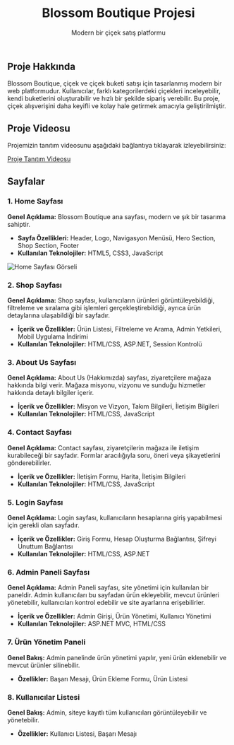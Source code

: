<!DOCTYPE html>
<html lang="tr">
<head>
    <meta charset="UTF-8">
    <meta name="viewport" content="width=device-width, initial-scale=1.0">
    <link rel="stylesheet" href="styles.css">
</head>
<body>
    <header>
        <h1>Blossom Boutique Projesi</h1>
        <p>Modern bir çiçek satış platformu</p>
    </header>
    <section id="project-about">
        <h2>Proje Hakkında</h2>
        <p>Blossom Boutique, çiçek ve çiçek buketi satışı için tasarlanmış modern bir web platformudur. Kullanıcılar, farklı kategorilerdeki çiçekleri inceleyebilir, kendi buketlerini oluşturabilir ve hızlı bir şekilde sipariş verebilir. Bu proje, çiçek alışverişini daha keyifli ve kolay hale getirmek amacıyla geliştirilmiştir.</p>
    </section>
   <section id="project-video">
    <h2>Proje Videosu</h2>
    <p>Projemizin tanıtım videosunu aşağıdaki bağlantıya tıklayarak izleyebilirsiniz:</p>
    <a href="https://www.youtube.com/watch?v=6VYztxT7TaY" target="_blank">Proje Tanıtım Videosu</a>
</section>
    <section id="pages">
        <h2>Sayfalar</h2>
<article id="home">
<article id="home">
    <h3>1. Home Sayfası</h3>
    <p><strong>Genel Açıklama:</strong> Blossom Boutique ana sayfası, modern ve şık bir tasarıma sahiptir.</p>
    <ul>
        <li><strong>Sayfa Özellikleri:</strong> Header, Logo, Navigasyon Menüsü, Hero Section, Shop Section, Footer</li>
        <li><strong>Kullanılan Teknolojiler:</strong> HTML5, CSS3, JavaScript</li>                
    </ul>
        <img src="https://github.com/user-attachments/assets/26746ca7-3edc-4ce3-8bc0-d5a0a1dc0048" alt="Home Sayfası Görseli" style="max-width: 50%; height: auto;">
</article>
        <article id="shop">
            <h3>2. Shop Sayfası</h3>
            <p><strong>Genel Açıklama:</strong> Shop sayfası, kullanıcıların ürünleri görüntüleyebildiği, filtreleme ve sıralama gibi işlemleri gerçekleştirebildiği, ayrıca ürün detaylarına ulaşabildiği bir sayfadır.</p>
            <ul>
                <li><strong>İçerik ve Özellikler:</strong> Ürün Listesi, Filtreleme ve Arama, Admin Yetkileri, Mobil Uygulama İndirimi</li>
                <li><strong>Kullanılan Teknolojiler:</strong> HTML/CSS, ASP.NET, Session Kontrolü</li>
            </ul>
        </article>
        <article id="about-us">
            <h3>3. About Us Sayfası</h3>
            <p><strong>Genel Açıklama:</strong> About Us (Hakkımızda) sayfası, ziyaretçilere mağaza hakkında bilgi verir. Mağaza misyonu, vizyonu ve sunduğu hizmetler hakkında detaylı bilgiler içerir.</p>
            <ul>
                <li><strong>İçerik ve Özellikler:</strong> Misyon ve Vizyon, Takım Bilgileri, İletişim Bilgileri</li>
                <li><strong>Kullanılan Teknolojiler:</strong> HTML/CSS, JavaScript</li>
            </ul>
        </article>
        <article id="contact">
            <h3>4. Contact Sayfası</h3>
            <p><strong>Genel Açıklama:</strong> Contact sayfası, ziyaretçilerin mağaza ile iletişim kurabileceği bir sayfadır. Formlar aracılığıyla soru, öneri veya şikayetlerini gönderebilirler.</p>
            <ul>
                <li><strong>İçerik ve Özellikler:</strong> İletişim Formu, Harita, İletişim Bilgileri</li>
                <li><strong>Kullanılan Teknolojiler:</strong> HTML/CSS, JavaScript</li>
            </ul>
        </article>
        <article id="login">
            <h3>5. Login Sayfası</h3>
            <p><strong>Genel Açıklama:</strong> Login sayfası, kullanıcıların hesaplarına giriş yapabilmesi için gerekli olan sayfadır.</p>
            <ul>
                <li><strong>İçerik ve Özellikler:</strong> Giriş Formu, Hesap Oluşturma Bağlantısı, Şifreyi Unuttum Bağlantısı</li>
                <li><strong>Kullanılan Teknolojiler:</strong> HTML/CSS, ASP.NET</li>
            </ul>
        </article>
         <article id="admin-panel">
            <h3>6. Admin Paneli Sayfası</h3>
            <p><strong>Genel Açıklama:</strong> Admin Paneli sayfası, site yönetimi için kullanılan bir paneldir. Admin kullanıcıları bu sayfadan ürün ekleyebilir, mevcut ürünleri yönetebilir, kullanıcıları kontrol edebilir ve site ayarlarına erişebilirler.</p>
            <ul>
                <li><strong>İçerik ve Özellikler:</strong> Admin Girişi, Ürün Yönetimi, Kullanıcı Yönetimi</li>
                <li><strong>Kullanılan Teknolojiler:</strong> ASP.NET MVC, HTML/CSS</li>
            </ul>
        </article>
        <article id="product-management">
            <h3>7. Ürün Yönetim Paneli</h3>
            <p><strong>Genel Bakış:</strong> Admin panelinde ürün yönetimi yapılır, yeni ürün eklenebilir ve mevcut ürünler silinebilir.</p>
            <ul>
                <li><strong>Özellikler:</strong> Başarı Mesajı, Ürün Ekleme Formu, Ürün Listesi</li>
            </ul>
        </article>
        <article id="user-management">
            <h3>8. Kullanıcılar Listesi</h3>
            <p><strong>Genel Bakış:</strong> Admin, siteye kayıtlı tüm kullanıcıları görüntüleyebilir ve yönetebilir.</p>
            <ul>
                <li><strong>Özellikler:</strong> Kullanıcı Listesi, Başarı Mesajı</li>
            </ul>
        </article>
    </section>
</body>
</html>
